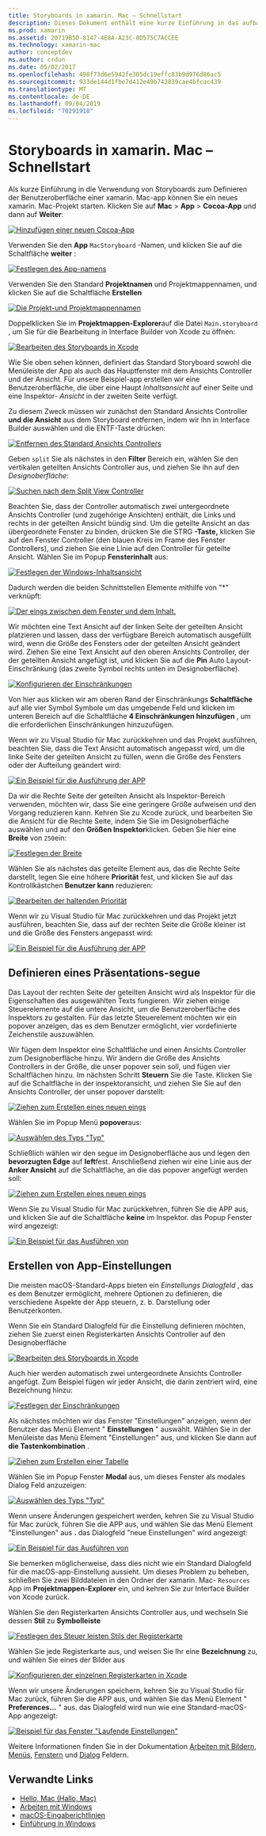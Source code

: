 ```yaml
---
title: Storyboards in xamarin. Mac – Schnellstart
description: Dieses Dokument enthält eine kurze Einführung in das aufbauen von macOS-Benutzeroberflächen mit Storyboards in xamarin. Mac. Es wird beschrieben, wie Sie einen-Abschnitt erstellen und ein Einstellungsfenster erstellen.
ms.prod: xamarin
ms.assetid: 20719B5D-8147-4E8A-A23C-8D575C7ACCEE
ms.technology: xamarin-mac
author: conceptdev
ms.author: crdun
ms.date: 05/02/2017
ms.openlocfilehash: 498f73d6e5942fe305dc19effc83b9d976d86ac5
ms.sourcegitcommit: 933de144d1fbe7d412e49b743839cae4bfcac439
ms.translationtype: MT
ms.contentlocale: de-DE
ms.lasthandoff: 09/04/2019
ms.locfileid: "70291918"
---
```

# <a name="storyboards-in-xamarinmac-quick-start"></a>Storyboards in xamarin. Mac – Schnellstart

Als kurze Einführung in die Verwendung von Storyboards zum Definieren der Benutzeroberfläche einer xamarin. Mac-app können Sie ein neues xamarin. Mac-Projekt starten. Klicken Sie auf **Mac** > **App** > **Cocoa-App** und dann auf **Weiter**:

[![](quickstart-images/qs01.png "Hinzufügen einer neuen Cocoa-App")](quickstart-images/qs01.png#lightbox)

Verwenden Sie den **App** `MacStoryboard` -Namen, und klicken Sie auf die Schaltfläche **weiter** :

[![](quickstart-images/qs02.png "Festlegen des App-namens")](quickstart-images/qs02.png#lightbox)

Verwenden Sie den Standard **Projektnamen** und Projektmappennamen, und klicken Sie auf die Schaltfläche **Erstellen**

[![](quickstart-images/qs03.png "Die Projekt-und Projektmappennamen")](quickstart-images/qs03.png#lightbox)

Doppelklicken Sie im **Projektmappen-Explorer**auf die Datei `Main.storyboard` , um Sie für die Bearbeitung in Interface Builder von Xcode zu öffnen:

[![](quickstart-images/qs04.png "Bearbeiten des Storyboards in Xcode")](quickstart-images/qs04.png#lightbox)

Wie Sie oben sehen können, definiert das Standard Storyboard sowohl die Menüleiste der App als auch das Hauptfenster mit dem Ansichts Controller und der Ansicht. Für unsere Beispiel-app erstellen wir eine Benutzeroberfläche, die über eine Haupt _Inhaltsansicht_ auf einer Seite und eine Inspektor- _Ansicht_ in der zweiten Seite verfügt.

Zu diesem Zweck müssen wir zunächst den Standard Ansichts Controller **und die Ansicht** aus dem Storyboard entfernen, indem wir ihn in Interface Builder auswählen und die ENTF-Taste drücken:

[![](quickstart-images/qs05.png "Entfernen des Standard Ansichts Controllers")](quickstart-images/qs05.png#lightbox)

Geben `split` Sie als nächstes in den **Filter** Bereich ein, wählen Sie den vertikalen geteilten Ansichts Controller aus, und ziehen Sie ihn auf den _Designoberfläche_:

[![](quickstart-images/qs06.png "Suchen nach dem Split View Controller")](quickstart-images/qs06.png#lightbox)

Beachten Sie, dass der Controller automatisch zwei untergeordnete Ansichts Controller (und zugehörige Ansichten) enthält, die Links und rechts in der geteilten Ansicht bündig sind. Um die geteilte Ansicht an das übergeordnete Fenster zu binden, drücken Sie die STRG **-Taste,** klicken Sie auf den Fenster Controller (den blauen Kreis im Frame des Fenster Controllers), und ziehen Sie eine Linie auf den Controller für geteilte Ansicht. Wählen Sie im Popup **Fensterinhalt** aus:

[![](quickstart-images/qs07.png "Festlegen der Windows-Inhaltsansicht")](quickstart-images/qs07.png#lightbox)

Dadurch werden die beiden Schnittstellen Elemente mithilfe von "*" verknüpft:

[![](quickstart-images/qs08.png "Der eings zwischen dem Fenster und dem Inhalt.")](quickstart-images/qs08.png#lightbox)

Wir möchten eine Text Ansicht auf der linken Seite der geteilten Ansicht platzieren und lassen, dass der verfügbare Bereich automatisch ausgefüllt wird, wenn die Größe des Fensters oder der geteilten Ansicht geändert wird. Ziehen Sie eine Text Ansicht auf den oberen Ansichts Controller, der der geteilten Ansicht angefügt ist, und klicken Sie auf die **Pin** Auto Layout-Einschränkung (das zweite Symbol rechts unten im Designoberfläche).

[![](quickstart-images/qs09.png "Konfigurieren der Einschränkungen")](quickstart-images/qs09.png#lightbox)

Von hier aus klicken wir am oberen Rand der Einschränkungs **Schaltfläche** auf alle vier Symbol Symbole um das umgebende Feld und klicken im unteren Bereich auf die Schaltfläche **4 Einschränkungen hinzufügen** , um die erforderlichen Einschränkungen hinzuzufügen.

Wenn wir zu Visual Studio für Mac zurückkehren und das Projekt ausführen, beachten Sie, dass die Text Ansicht automatisch angepasst wird, um die linke Seite der geteilten Ansicht zu füllen, wenn die Größe des Fensters oder der Aufteilung geändert wird:

[![](quickstart-images/qs10.png "Ein Beispiel für die Ausführung der APP")](quickstart-images/qs10.png#lightbox)

Da wir die Rechte Seite der geteilten Ansicht als Inspektor-Bereich verwenden, möchten wir, dass Sie eine geringere Größe aufweisen und den Vorgang reduzieren kann. Kehren Sie zu Xcode zurück, und bearbeiten Sie die Ansicht für die Rechte Seite, indem Sie Sie im Designoberfläche auswählen und auf den **Größen Inspektor**klicken. Geben Sie hier eine **Breite** von `250`ein:

[![](quickstart-images/qs11.png "Festlegen der Breite")](quickstart-images/qs11.png#lightbox)

Wählen Sie als nächstes das geteilte Element aus, das die Rechte Seite darstellt, legen Sie eine höhere **Priorität** fest, und klicken Sie auf das Kontrollkästchen **Benutzer kann** reduzieren:

[![](quickstart-images/qs12.png "Bearbeiten der haltenden Priorität")](quickstart-images/qs12.png#lightbox)

Wenn wir zu Visual Studio für Mac zurückkehren und das Projekt jetzt ausführen, beachten Sie, dass auf der rechten Seite die Größe kleiner ist und die Größe des Fensters angepasst wird:

[![](quickstart-images/qs13.png "Ein Beispiel für die Ausführung der APP")](quickstart-images/qs13.png#lightbox)

<a name="Defining-a-Presentation-Segue" />

## <a name="defining-a-presentation-segue"></a>Definieren eines Präsentations-segue

Das Layout der rechten Seite der geteilten Ansicht wird als Inspektor für die Eigenschaften des ausgewählten Texts fungieren. Wir ziehen einige Steuerelemente auf die untere Ansicht, um die Benutzeroberfläche des Inspektors zu gestalten. Für das letzte Steuerelement möchten wir ein popover anzeigen, das es dem Benutzer ermöglicht, vier vordefinierte Zeichenstile auszuwählen.

Wir fügen dem Inspektor eine Schaltfläche und einen Ansichts Controller zum Designoberfläche hinzu. Wir ändern die Größe des Ansichts Controllers in der Größe, die unser popover sein soll, und fügen vier Schaltflächen hinzu. Im nächsten Schritt **Steuern** Sie die Taste. Klicken Sie auf die Schaltfläche in der inspektoransicht, und ziehen Sie Sie auf den Ansichts Controller, der unser popover darstellt:

[![](quickstart-images/qs14.png "Ziehen zum Erstellen eines neuen eings")](quickstart-images/qs14.png#lightbox)

Wählen Sie im Popup Menü **popover**aus: 

[![](quickstart-images/qs15.png "Auswählen des Typs \"Typ\"")](quickstart-images/qs15.png#lightbox)

Schließlich wählen wir den segue im Designoberfläche aus und legen den **bevorzugten Edge** auf **left**fest. Anschließend ziehen wir eine Linie aus der **Anker Ansicht** auf die Schaltfläche, an die das popover angefügt werden soll:

[![](quickstart-images/qs16.png "Ziehen zum Erstellen eines neuen eings")](quickstart-images/qs16.png#lightbox)

Wenn Sie zu Visual Studio für Mac zurückkehren, führen Sie die APP aus, und klicken Sie auf die Schaltfläche **keine** im Inspektor. das Popup Fenster wird angezeigt:

[![](quickstart-images/qs17.png "Ein Beispiel für das Ausführen von")](quickstart-images/qs17.png#lightbox)

<a name="Creating-App-Preferences" />

## <a name="creating-app-preferences"></a>Erstellen von App-Einstellungen

Die meisten macOS-Standard-Apps bieten ein _Einstellungs Dialogfeld_ , das es dem Benutzer ermöglicht, mehrere Optionen zu definieren, die verschiedene Aspekte der App steuern, z. b. Darstellung oder Benutzerkonten.

Wenn Sie ein Standard Dialogfeld für die Einstellung definieren möchten, ziehen Sie zuerst einen Registerkarten Ansichts Controller auf den Designoberfläche

[![](quickstart-images/qs18.png "Bearbeiten des Storyboards in Xcode")](quickstart-images/qs18.png#lightbox)

Auch hier werden automatisch zwei untergeordnete Ansichts Controller angefügt. Zum Beispiel fügen wir jeder Ansicht, die darin zentriert wird, eine Bezeichnung hinzu:

[![](quickstart-images/qs19.png "Festlegen der Einschränkungen")](quickstart-images/qs19.png#lightbox)

Als nächstes möchten wir das Fenster "Einstellungen" anzeigen, wenn der Benutzer das Menü Element " **Einstellungen** " auswählt. Wählen Sie in der Menüleiste das Menü Element "Einstellungen" aus, und klicken Sie dann auf **die Tastenkombination** .

[![](quickstart-images/qs20.png "Ziehen zum Erstellen einer Tabelle")](quickstart-images/qs20.png#lightbox)

Wählen Sie im Popup Fenster **Modal** aus, um dieses Fenster als modales Dialog Feld anzuzeigen:

[![](quickstart-images/qs21.png "Auswählen des Typs \"Typ\"")](quickstart-images/qs21.png#lightbox)

Wenn unsere Änderungen gespeichert werden, kehren Sie zu Visual Studio für Mac zurück, führen Sie die APP aus, und wählen Sie das Menü Element "Einstellungen" aus **.** das Dialogfeld "neue Einstellungen" wird angezeigt:

[![](quickstart-images/qs22.png "Ein Beispiel für das Ausführen von")](quickstart-images/qs22.png#lightbox)

Sie bemerken möglicherweise, dass dies nicht wie ein Standard Dialogfeld für die macOS-app-Einstellung aussieht. Um dieses Problem zu beheben, schließen Sie zwei Bilddateien in den Ordner der xamarin. Mac- `Resources` App im **Projektmappen-Explorer** ein, und kehren Sie zur Interface Builder von Xcode zurück.

Wählen Sie den Registerkarten Ansichts Controller aus, und wechseln Sie dessen **Stil** zu **Symbolleiste** 

[![](quickstart-images/qs23.png "Festlegen des Steuer leisten Stils der Registerkarte")](quickstart-images/qs23.png#lightbox)

Wählen Sie jede Registerkarte aus, und weisen Sie Ihr eine **Bezeichnung** zu, und wählen Sie eines der Bilder aus

[![](quickstart-images/qs24.png "Konfigurieren der einzelnen Registerkarten in Xcode")](quickstart-images/qs24.png#lightbox)

Wenn wir unsere Änderungen speichern, kehren Sie zu Visual Studio für Mac zurück, führen Sie die APP aus, und wählen Sie das Menü Element " **Preferences...** " aus. das Dialogfeld wird nun wie eine Standard-macOS-App angezeigt:

[![](quickstart-images/qs25.png "Beispiel für das Fenster \"Laufende Einstellungen\"")](quickstart-images/qs25.png#lightbox)

Weitere Informationen finden Sie in der Dokumentation [Arbeiten mit Bildern](~/mac/app-fundamentals/image.md), [Menüs](~/mac/user-interface/menu.md), [Fenstern](~/mac/user-interface/window.md) und [Dialog](~/mac/user-interface/dialog.md) Feldern.

## <a name="related-links"></a>Verwandte Links

- [Hello, Mac (Hallo, Mac)](~/mac/get-started/hello-mac.md)
- [Arbeiten mit Windows](~/mac/user-interface/window.md)
- [macOS-Eingaberichtlinien](https://developer.apple.com/design/human-interface-guidelines/macos/overview/themes/)
- [Einführung in Windows](https://developer.apple.com/library/mac/documentation/Cocoa/Conceptual/WinPanel/Introduction.html#//apple_ref/doc/uid/10000031-SW1)
